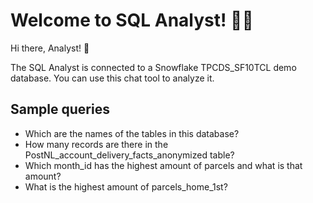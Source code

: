 # Welcome to SQL Analyst! 🚀🤖

Hi there, Analyst! 👋 

The SQL Analyst is connected to a Snowflake TPCDS_SF10TCL demo database. You can use this chat tool to analyze it.



## Sample queries

- Which are the names of the tables in this database?
- How many records are there in the PostNL_account_delivery_facts_anonymized table?
- Which month_id has the highest amount of parcels and what is that amount?
- What is the highest amount of parcels_home_1st?